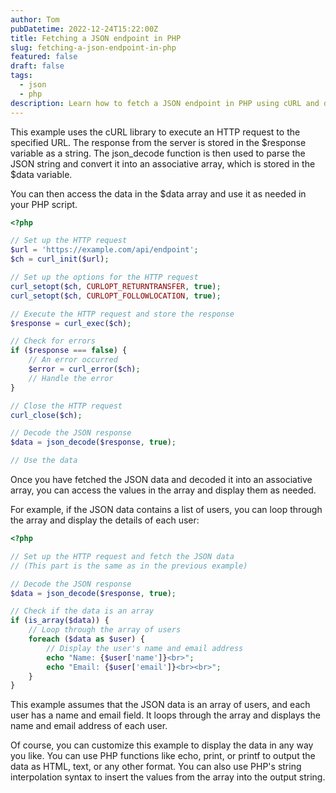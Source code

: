 ```yaml
---
author: Tom
pubDatetime: 2022-12-24T15:22:00Z
title: Fetching a JSON endpoint in PHP
slug: fetching-a-json-endpoint-in-php
featured: false
draft: false
tags:
  - json
  - php
description: Learn how to fetch a JSON endpoint in PHP using cURL and decode the JSON response into an associative array.
---
```


This example uses the cURL library to execute an HTTP request to the specified URL. The response from the server is stored in the $response variable as a string. The json_decode function is then used to parse the JSON string and convert it into an associative array, which is stored in the $data variable.

You can then access the data in the $data array and use it as needed in your PHP script.

```php
<?php

// Set up the HTTP request
$url = 'https://example.com/api/endpoint';
$ch = curl_init($url);

// Set up the options for the HTTP request
curl_setopt($ch, CURLOPT_RETURNTRANSFER, true);
curl_setopt($ch, CURLOPT_FOLLOWLOCATION, true);

// Execute the HTTP request and store the response
$response = curl_exec($ch);

// Check for errors
if ($response === false) {
    // An error occurred
    $error = curl_error($ch);
    // Handle the error
}

// Close the HTTP request
curl_close($ch);

// Decode the JSON response
$data = json_decode($response, true);

// Use the data
```

Once you have fetched the JSON data and decoded it into an associative array, you can access the values in the array and display them as needed.

For example, if the JSON data contains a list of users, you can loop through the array and display the details of each user:

```php
<?php

// Set up the HTTP request and fetch the JSON data
// (This part is the same as in the previous example)

// Decode the JSON response
$data = json_decode($response, true);

// Check if the data is an array
if (is_array($data)) {
    // Loop through the array of users
    foreach ($data as $user) {
        // Display the user's name and email address
        echo "Name: {$user['name']}<br>";
        echo "Email: {$user['email']}<br><br>";
    }
}
```

This example assumes that the JSON data is an array of users, and each user has a name and email field. It loops through the array and displays the name and email address of each user.

Of course, you can customize this example to display the data in any way you like. You can use PHP functions like echo, print, or printf to output the data as HTML, text, or any other format. You can also use PHP\'s string interpolation syntax to insert the values from the array into the output string.